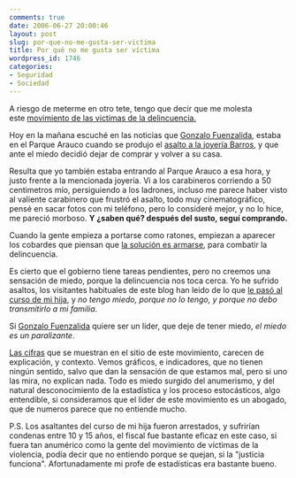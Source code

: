 ```yaml
---
comments: true
date: 2006-06-27 20:00:46
layout: post
slug: por-que-no-me-gusta-ser-victima
title: Por qué no me gusta ser víctima
wordpress_id: 1746
categories:
- Seguridad
- Sociedad
---
```


A riesgo de meterme en otro tete, tengo que decir que me molesta este [movimiento de las victimas de la delincuencia.](http://replay.web.archive.org/20071016191444/http://www.victimasdeladelincuencia.cl/)

Hoy en la mañana escuché en las noticias que [Gonzalo Fuenzalida](http://replay.web.archive.org/20071016191444/http://www.victimasdeladelincuencia.cl/img/060622.jpg), estaba en el Parque Arauco cuando se produjo el [asalto a la joyería Barros](http://replay.web.archive.org/20071016191444/http://www.terra.cl/noticias/index.cfm?id_cat=1676&id_reg=641374), y que ante el miedo decidió dejar de comprar y volver a su casa.

Resulta que yo también estaba entrando al Parque Arauco a esa hora, y justo frente a la mencionada joyería. Vi a los carabineros corriendo a 50 centimetros mío, persiguiendo a los ladrones, incluso me parece haber visto al valiente carabinero que frustró el asalto, todo muy cinematográfico, pensé en sacar fotos con mi teléfono, pero lo consideré mejor, y no lo hice, me pareció morboso. **Y ¿saben qué? después del susto, seguí comprando.**

Cuando la gente empieza a portarse como ratones, empiezan a aparecer los cobardes que piensan que [la solución es armarse](http://replay.web.archive.org/20071016191444/http://www.victimasdeladelincuencia.cl/foro/viewtopic.php?p=27&highlight=#27), para combatir la delincuencia.

Es cierto que el gobierno tiene tareas pendientes, pero no creemos una sensación de miedo, porque la delincuencia nos toca cerca. Yo he sufrido asaltos, los visitantes habituales de este blog han leido de lo que [le pasó al curso de mi hija](/2006/05/violencia_1.html), y _no tengo miedo, porque no lo tengo, y porque no debo transmitirlo a mi familia_.

Si [Gonzalo Fuenzalida](http://replay.web.archive.org/20071016191444/http://diario.elmercurio.com/2006/06/24/el_sabado/reportajes/noticias/img4C4C99DC-A04C-4F46-8C2A-CF61A904D835.asp?id={4C4C99DC-A04C-4F46-8C2A-CF61A904D835}&Page=9) quiere ser un lider, que deje de tener miedo, _el miedo es un paralizante_.

[Las cifras](http://replay.web.archive.org/20071016191444/http://www.victimasdeladelincuencia.cl/pdf/delincuencia.pdf) que se muestran en el sitio de este movimiento, carecen de explicación, y contexto. Vemos gráficos, e indicadores, que no tienen ningún sentido, salvo que dan la sensación de que estamos mal, pero si uno las mira, no explican nada. Todo es miedo surgido del anumerismo, y del natural desconocimiento de la estadística y los proceso estocásticos, algo entendible, si consideramos que el lider de este movimiento es un abogado, que de numeros parece que no entiende mucho.

P.S. Los asaltantes del curso de mi hija fueron arrestados, y sufrirían condenas entre 10 y 15 años, el fiscal fue bastante eficaz en este caso, si fuera tan anumérico como la gente del movimiento de víctimas de la violencia, podía decir que no entiendo porque se quejan, si la "justicia funciona". Afortunadamente mi profe de estadísticas era bastante bueno.
